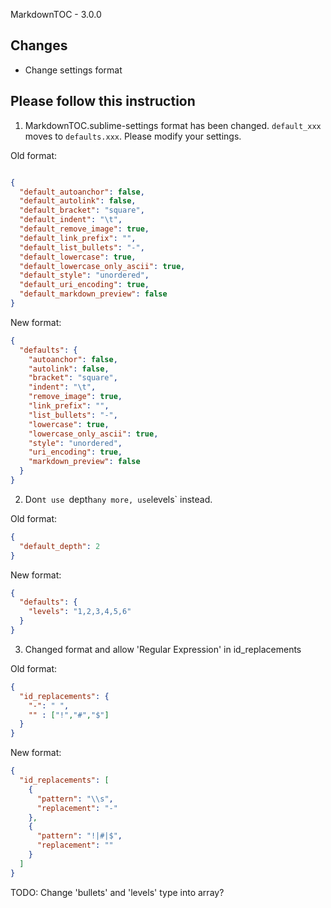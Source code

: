 MarkdownTOC - 3.0.0

## Changes

- Change settings format

## Please follow this instruction

1. MarkdownTOC.sublime-settings format has been changed.
`default_xxx` moves to `defaults.xxx`.
Please modify your settings.

Old format:

```json

{
  "default_autoanchor": false,
  "default_autolink": false,
  "default_bracket": "square",
  "default_indent": "\t",
  "default_remove_image": true,
  "default_link_prefix": "",
  "default_list_bullets": "-",
  "default_lowercase": true,
  "default_lowercase_only_ascii": true,
  "default_style": "unordered",
  "default_uri_encoding": true,
  "default_markdown_preview": false
}
```

New format:

```json
{
  "defaults": {
    "autoanchor": false,
    "autolink": false,
    "bracket": "square",
    "indent": "\t",
    "remove_image": true,
    "link_prefix": "",
    "list_bullets": "-",
    "lowercase": true,
    "lowercase_only_ascii": true,
    "style": "unordered",
    "uri_encoding": true,
    "markdown_preview": false
  }
}
```


2. Don`t use `depth` any more, use `levels` instead.

Old format:

```json
{
  "default_depth": 2
}
```

New format:

```json
{
  "defaults": {
    "levels": "1,2,3,4,5,6"
  }
}
```

3. Changed format and allow 'Regular Expression' in id_replacements

Old format:

```json
{
  "id_replacements": {
    "-": " ",
    "" : ["!","#","$"]
  }
}
```

New format:

```json
{
  "id_replacements": [
    {
      "pattern": "\\s",
      "replacement": "-"
    },
    {
      "pattern": "!|#|$",
      "replacement": ""
    }
  ]
}
```

TODO: Change 'bullets' and 'levels' type into array?
